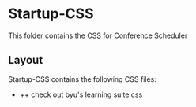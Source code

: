# Startup-CSS

This folder contains the CSS for Conference Scheduler

## Layout

Startup-CSS contains the following CSS files:

+ ++ check out byu's learning suite css
